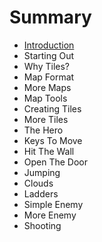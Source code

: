 # Summary

* [Introduction](README.md)
* Starting Out
* Why Tiles?
* Map Format
* More Maps
* Map Tools
* Creating Tiles
* More Tiles
* The Hero
* Keys To Move
* Hit The Wall
* Open The Door
* Jumping
* Clouds
* Ladders
* Simple Enemy
* More Enemy
* Shooting


